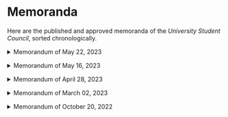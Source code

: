 # Memoranda

Here are the published and approved memoranda of the *University Student Council*, sorted chronologically. 

<details>
<summary style="margin-top: 15px;">Memorandum of May 22, 2023</summary>
<p style="margin-bottom: 1px;"></p>
<a href="https://github.com/rjmolina13/fcsc-site/raw/master/assets/pdf/USC-Memos/USC_Memo_22-05-23.pdf" target="_blank" rel="noopener noreferrer" style="margin-left: 20px;">Download soft copy</a>
<p style="margin-bottom: 1px;"></p>
<div style="max-width: 1000px; margin: 10px auto;">
    <embed src="https://drive.google.com/viewerng/viewer?embedded=true&url=https://github.com/rjmolina13/fcsc-site/raw/master/assets/pdf/USC-Memos/USC_Memo_22-05-23.pdf" width="100%" height="600" style="margin-left: 20px;">
</div>
</details>

<details>
<summary style="margin-top: 15px;">Memorandum of May 16, 2023</summary>
<p style="margin-bottom: 1px;"></p>
<a href="https://github.com/rjmolina13/fcsc-site/raw/master/assets/pdf/USC-Memos/USC_Memo_16-05-23.pdf" target="_blank" rel="noopener noreferrer" style="margin-left: 20px;">Download soft copy</a>
<p style="margin-bottom: 1px;"></p>
<div style="max-width: 1000px; margin: 10px auto;">
    <embed src="https://drive.google.com/viewerng/viewer?embedded=true&url=https://github.com/rjmolina13/fcsc-site/raw/master/assets/pdf/USC-Memos/USC_Memo_16-05-23.pdf" width="100%" height="600" style="margin-left: 20px;">
</div>
</details>

<details>
<summary style="margin-top: 15px;">Memorandum of April 28, 2023</summary>
<p style="margin-bottom: 1px;"></p>
<a href="https://github.com/rjmolina13/fcsc-site/raw/master/assets/pdf/USC-Memos/USC_Memo_28-04-23.pdf" target="_blank" rel="noopener noreferrer" style="margin-left: 20px;">Download soft copy</a>
<p style="margin-bottom: 1px;"></p>
<div style="max-width: 1000px; margin: 10px auto;">
    <embed src="https://drive.google.com/viewerng/viewer?embedded=true&url=https://github.com/rjmolina13/fcsc-site/raw/master/assets/pdf/USC-Memos/USC_Memo_28-04-23.pdf" width="100%" height="600" style="margin-left: 20px;">
</div>
</details>

<details>
<summary style="margin-top: 15px;">Memorandum of March 02, 2023</summary>
<p style="margin-bottom: 1px;"></p>
<a href="https://github.com/rjmolina13/fcsc-site/raw/master/assets/pdf/USC-Memos/USC_Memo_02-03-23.pdf" target="_blank" rel="noopener noreferrer" style="margin-left: 20px;">Download soft copy</a>
<p style="margin-bottom: 1px;"></p>
<div style="max-width: 1000px; margin: 10px auto;">
    <embed src="https://drive.google.com/viewerng/viewer?embedded=true&url=https://github.com/rjmolina13/fcsc-site/raw/master/assets/pdf/USC-Memos/USC_Memo_28-04-23.pdf" width="100%" height="600" style="margin-left: 20px;">
</div>
</details>

<details>
<summary style="margin-top: 15px;">Memorandum of October 20, 2022</summary>
<p style="margin-bottom: 1px;"></p>
<a href="https://github.com/rjmolina13/fcsc-site/raw/master/assets/pdf/USC-Memos/USC_Memo_20-10-22.pdf" target="_blank" rel="noopener noreferrer" style="margin-left: 20px;">Download soft copy</a>
<p style="margin-bottom: 1px;"></p>
<div style="max-width: 1000px; margin: 10px auto;">
    <embed src="https://drive.google.com/viewerng/viewer?embedded=true&url=https://github.com/rjmolina13/fcsc-site/raw/master/assets/pdf/USC-Memos/USC_Memo_20-10-22.pdf" width="100%" height="600" style="margin-left: 20px;">
</div>
</details>